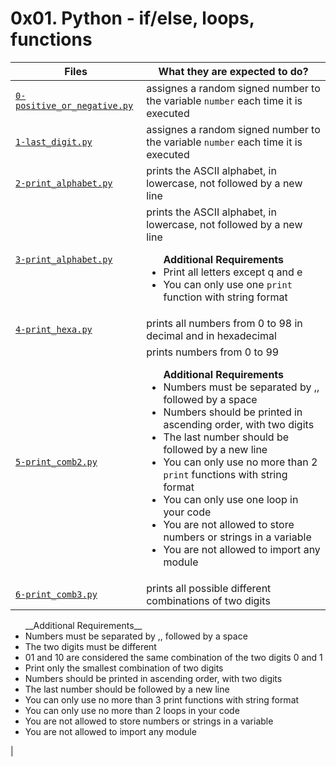 # 0x01. Python - if/else, loops, functions

| Files							    | What they are expected to do?						      |
|-----------------------------------------------------------|---------------------------------------------------------------------------------|
|[`0-positive_or_negative.py`](./0-positive_or_negative.py) |assignes a random signed number to the variable `number` each time it is executed|
|[`1-last_digit.py`](./1-last_digit.py)			    |assignes a random signed number to the variable `number` each time it is executed|
|[`2-print_alphabet.py`](./2-print_alphabet.py)		    |prints the ASCII alphabet, in lowercase, not followed by a new line	      |
|[`3-print_alphabet.py`](./3-print_alphabet.py)		    |prints the ASCII alphabet, in lowercase, not followed by a new line <ul> __Additional Requirements__</u> <li>Print all letters except q and e</li> <li> You can only use one `print` function with string format</li></ul>	      |
|[`4-print_hexa.py`](./4-print_hexa.py)			    |prints all numbers from 0 to 98 in decimal and in hexadecimal		      |
|[`5-print_comb2.py`](./5-print_comb2.py)		    |prints numbers from 0 to 99 <ul>__Additional Requirements__ <li>Numbers must be separated by ,, followed by a space</li><li>Numbers should be printed in ascending order, with two digits</li><li>The last number should be followed by a new line</li><li>You can only use no more than 2 `print` functions with string format</li><li>You can only use one loop in your code</li><li>You are not allowed to store numbers or strings in a variable</li><li>You are not allowed to import any module</li></ul>		      |
|[`6-print_comb3.py`](./6-print_comb3.py)		    |prints all possible different combinations of two digits
<ul>
	__Additional Requirements__
	<li>Numbers must be separated by ,, followed by a space</li>
	<li>The two digits must be different</li>
	<li>01 and 10 are considered the same combination of the two digits 0 and 1</li>
	<li>Print only the smallest combination of two digits</li>
	<li>Numbers should be printed in ascending order, with two digits</li>
	<li>The last number should be followed by a new line</li>
	<li>You can only use no more than 3 print functions with string format</li>
	<li>You can only use no more than 2 loops in your code</li>
	<li>You are not allowed to store numbers or strings in a variable</li>
	<li>You are not allowed to import any module</li>
</ul> |